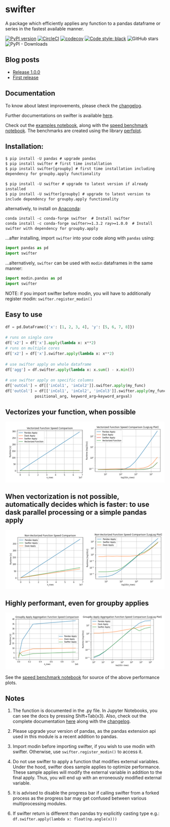 # swifter
A package which efficiently applies any function to a pandas dataframe or series in the fastest available manner.

[![PyPI version](https://badge.fury.io/py/swifter.svg)](https://badge.fury.io/py/swifter)
[![CircleCI](https://circleci.com/gh/jmcarpenter2/swifter.svg?style=shield)](https://circleci.com/gh/jmcarpenter2/swifter)
[![codecov](https://img.shields.io/codecov/c/github/jmcarpenter2/swifter?label=codecov&logo=codecov&style=flat)](https://codecov.io/gh/jmcarpenter2/swifter)
[![Code style: black](https://img.shields.io/badge/code%20style-black-000000.svg)](https://github.com/ambv/black)
![GitHub stars](https://img.shields.io/github/stars/jmcarpenter2/swifter.svg?style=popout)
![PyPI - Downloads](https://img.shields.io/pypi/dm/swifter.svg)

## Blog posts
* [Release 1.0.0](https://medium.com/@jmcarpenter2/swifter-1-0-0-automatically-efficient-pandas-and-modin-dataframe-applies-cfbd9555e7c8)
* [First release](https://medium.com/@jmcarpenter2/swiftapply-automatically-efficient-pandas-apply-operations-50e1058909f9)

## Documentation
To know about latest improvements, please check the [changelog](docs/changelog.md).

Further documentations on swifter is available [here](docs/documentation.md).

Check out the [examples notebook](examples/swifter_apply_examples.ipynb), along with the [speed benchmark notebook](examples/swifter_speed_comparison.ipynb). The benchmarks are created using the library [perfplot](https://github.com/unutbu/perfplot).

## Installation:
```
$ pip install -U pandas # upgrade pandas
$ pip install swifter # first time installation
$ pip install swifter[groupby] # first time installation including dependency for groupby.apply functionality

$ pip install -U swifter # upgrade to latest version if already installed
$ pip install -U swifter[groupby] # upgrade to latest version to include dependency for groupby.apply functionality
```

alternatively, to install on [Anaconda](https://anaconda.org/conda-forge/swifter):
```
conda install -c conda-forge swifter  # Install swifter
conda install -c conda-forge swifter>=1.3.2 ray>=1.0.0  # Install swifter with dependency for groupby.apply
```

...after installing, import `swifter` into your code along with `pandas` using:
```python
import pandas as pd
import swifter
```

...alternatively, `swifter` can be used with `modin` dataframes in the same manner:
```python
import modin.pandas as pd
import swifter
```
NOTE: if you import swifter before modin, you will have to additionally register modin: `swifter.register_modin()`


## Easy to use
```python
df = pd.DataFrame({'x': [1, 2, 3, 4], 'y': [5, 6, 7, 8]})

# runs on single core
df['x2'] = df['x'].apply(lambda x: x**2)
# runs on multiple cores
df['x2'] = df['x'].swifter.apply(lambda x: x**2)

# use swifter apply on whole dataframe
df['agg'] = df.swifter.apply(lambda x: x.sum() - x.min())

# use swifter apply on specific columns
df['outCol'] = df[['inCol1', 'inCol2']].swifter.apply(my_func)
df['outCol'] = df[['inCol1', 'inCol2', 'inCol3']].swifter.apply(my_func,
             positional_arg, keyword_arg=keyword_argval)
```

## Vectorizes your function, when possible
![Alt text](/assets/vectorizes_when_possible_compatible.png?raw=true)

## When vectorization is not possible, automatically decides which is faster: to use dask parallel processing or a simple pandas apply
![Alt text](/assets/multiprocessing_vs_single_compatible.png?raw=true)

## Highly performant, even for groupby applies
![Alt text](/assets/groupby_parallel_vs_single_compatible.png?raw=true)

See the [speed benchmark notebook](examples/swifter_speed_comparison.ipynb) for source of the above performance plots.

## Notes
1. The function is documented in the .py file. In Jupyter Notebooks, you can see the docs by pressing Shift+Tab(x3). Also, check out the complete documentation [here](docs/documentation.md) along with the [changelog](docs/changelog.md).

2. Please upgrade your version of pandas, as the pandas extension api used in this module is a recent addition to pandas.

3. Import modin before importing swifter, if you wish to use modin with swifter. Otherwise, use `swifter.register_modin()` to access it.

4. Do not use swifter to apply a function that modifies external variables. Under the hood, swifter does sample applies to optimize performance. These sample applies will modify the external variable in addition to the final apply. Thus, you will end up with an erroneously modified external variable.

5. It is advised to disable the progress bar if calling swifter from a forked process as the progress bar may get confused between various multiprocessing modules.

6. If swifter return is different than pandas try explicitly casting type e.g.: `df.swifter.apply(lambda x: float(np.angle(x)))`
